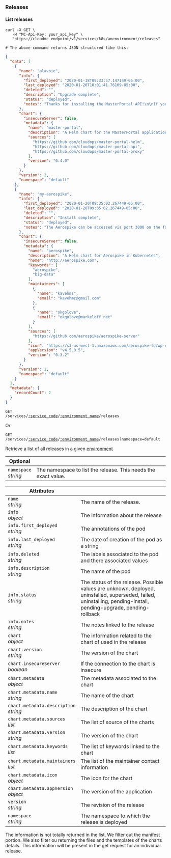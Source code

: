 ### Releases


<!-------------------- LIST RELEASES -------------------->

#### List releases

```shell
curl -X GET \
   -H "MC-Api-Key: your_api_key" \
   "https://cloudmc_endpoint/v1/services/k8s/anenvironment/releases"

# The above command returns JSON structured like this:
```
```json
{
  "data": [
    {
      "name": "alavoie",
      "info": {
        "first_deployed": "2020-01-18T09:33:57.147149-05:00",
        "last_deployed": "2020-01-20T10:01:41.76109-05:00",
        "deleted": "",
        "description": "Upgrade complete",
        "status": "deployed",
        "notes": "Thanks for installing the MasterPortal API!\n\nIf you run \n$ kubectl get pods\n\nYou should see that the master-portal-api pods have an error. Don't panic! You have to unseal\nthe Vault and assign a token so the proxy and api can both communicate with this.\n\nTo do this you must run the command on any vault pod the delongs to the deployment.\n\n$ kubectl exec -it <VAULT_POD_NAME> vault operator init\n\nIMPORTANT: SAVE THE KEYS AND THE ROOT TOKEN IN A SAFE PLACE.\n\nNow you must unseal all your Vaults! This is a bit tedious.\n\n$ kubectl exec -it <VAULT_POD_NAME> vault operator unseal <KEY_NAME>\n\nYou must do this x3 (by default) with every Vault pod in the deployment with\na different key that you copied from the output above.\n\nOnce you've done this you should see your vault pods with Running 1/1.\n\nNow another manual step!\nYou must edit both the config maps for traefik and master-portal-api. \n\nRun: \n\n$ kubectl edit cm alavoie-traefik \n\nAnd replace the proxyPolicyToken with your vault token.\n\n$ $ kubectl edit cm alavoie-master-portal\n\nAnd replace the vaultToken value with your vault token.\n\nNow the last step! You need to manually delete all your master-portal and traefik pods\nthat are currently running in order for the config maps to reload.\n\nIf you run \n\n$ kubectl get pods \n\nYou should now see everything is running smoothly! It may take a bit of time before \neverything is running."
      },
      "chart": {
        "insecureServer": false,
        "metadata": {
          "name": "master-portal",
          "description": "A Helm chart for the MasterPortal application.",
          "sources": [
            "https://github.com/cloudops/master-portal-helm",
            "https://github.com/cloudops/master-portal-api",
            "https://github.com/cloudops/master-portal-proxy"
          ],
          "version": "0.4.0"
        }
      },
      "version": 2,
      "namespace": "default"
    },
    {
      "name": "my-aerospike",
      "info": {
        "first_deployed": "2020-01-20T09:35:02.267449-05:00",
        "last_deployed": "2020-01-20T09:35:02.267449-05:00",
        "deleted": "",
        "description": "Install complete",
        "status": "deployed",
        "notes": "The Aerospike can be accessed via port 3000 on the following DNS name from within your cluster:\n\n  my-aerospike.default.svc.cluster.local\n\nYou can connect to aeropike in your local machine using port-forwarding:\n\n  export POD_NAME=$(kubectl get pods --namespace default -l \"app=aerospike,release=my-aerospike\" -o jsonpath=\"{.items[0].metadata.name}\")\n  kubectl  --namespace default port-forward $POD_NAME 3000:3000\n"
      },
      "chart": {
        "insecureServer": false,
        "metadata": {
          "name": "aerospike",
          "description": "A Helm chart for Aerospike in Kubernetes",
          "home": "http://aerospike.com",
          "keywords": [
            "aerospike",
            "big-data"
          ],
          "maintainers": [
            {
              "name": "kavehmz",
              "email": "kavehmz@gmail.com"
            },
            {
              "name": "okgolove",
              "email": "okgolove@markeloff.net"
            }
          ],
          "sources": [
            "https://github.com/aerospike/aerospike-server"
          ],
          "icon": "https://s3-us-west-1.amazonaws.com/aerospike-fd/wp-content/uploads/2016/06/Aerospike_square_logo.png",
          "appVersion": "v4.5.0.5",
          "version": "0.3.2"
        }
      },
      "version": 1,
      "namespace": "default"
    }
  ],
  "metadata": {
    "recordCount": 2
  }
}
```



<code>GET /services/<a href="#administration-service-connections">:service_code</a>/<a href="#administration-environments">:environment_name</a>/releases</code>

Or

<code>GET /services/<a href="#administration-service-connections">:service_code</a>/<a href="#administration-environments">:environment_name</a>/releases?namespace=default</code>



Retrieve a list of all releases in a given [environment](#administration-environments)

	 
Optional | &nbsp;
------- | -----------
`namespace` <br/>*string* | The namespace to list the release. This needs the exact value.  


Attributes | &nbsp;
------- | -----------
`name` <br/>*string* | The name of the release.  
`info` <br/>*object* | The information about the release
`info.first_deployed` <br/>*string* | The annotations of the pod
`info.last_deployed` <br/>*string* | The date of creation of the pod as a string
`info.deleted` <br/>*string* | The labels associated to the pod and there associated values
`info.description` <br/>*string* | The name of the pod
`info.status` <br/>*string* | The status of the release. Possible values are unknown, deployed, uninstalled, superseded, failed, uninstalling, pending-install, pending-upgrade, pending-rollback
`info.notes` <br/>*string* | The notes linked to the release
`chart`<br/>*object* | The information related to the chart of used in the release
`chart.version` <br/>*string* | The version of the chart
`chart.insecureServer` <br/>*boolean* | If the connection to the chart is insecure
`chart.metadata` <br/>*object* | The metadata associated to the chart
`chart.metadata.name` <br/>*string* | The name of the chart
`chart.metadata.description` <br/>*string* | The description of the chart
`chart.metadata.sources` <br/>*list* | The list of source of the charts
`chart.metadata.version` <br/>*string* | The version of the chart
`chart.metadata.keywords` <br/>*list* | The list of keywords linked to the chart
`chart.metadata.maintainers` <br/>*list* | The list of the maintainer contact information
`chart.metadata.icon` <br/>*object* | The icon for the chart
`chart.metadata.appVersion` <br/>*object* | The version of the application
`version`<br/>*string* | The revision of the release
`namespace`<br/>*string* | The namespace to which the release is deployed

The information is not totally returned in the list. We filter out the manifest portion. We also filter ou  returning the files and the templates of the charts details. This information will be present in the get request for an individual release.



